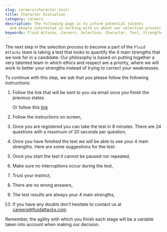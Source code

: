 ```yaml
---
slug: careers/character-test/
title: Character Evaluation
category: careers
description: The following page is to inform potential talents
  and people interested in working with us about our selection process.
keywords: Fluid Attacks, Careers, Selection, Character, Test, Strengths.
---
```


The next step in the selection process to become a part of the `Fluid
Attacks` team is taking a test that looks to quantify the 4 main
strengths that we look for in a candidate. Our philosophy is based on
putting together a very talented team in which ethics and respect are a
priority, where we will work to better your strengths instead of trying
to correct your weaknesses.

To continue with this step, we ask that you please follow the following
instructions:

1. Follow the link that will be sent to you via email once you finish
    the previous states.

    Or follow this
    [link](https://fluidattacks.formstack.com/forms/profile)

2. Follow the instructions on screen,

3. Once you are registered you can take the test in 8 minutes. There
    are 24 questions with a maximum of 20 seconds per question,

4. Once you have finished the test we will be able to see your 4 main
    strengths. Here are some suggestions for the test:

5. Once you start the test it cannot be paused nor repeated,

6. Make sure no interruptions occur during the test,

7. Trust your instinct,

8. There are no wrong answers,

9. The test results are always your 4 main strengths,

10. If you have any doubts don’t hesitate to contact us at
    <careers@fluidattacks.com>

Remember, the agility with which you finish each stage will be a
variable taken into account when making our decision.
